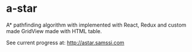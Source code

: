 # a-star

A* pathfinding algorithm with implemented with React, Redux and custom made GridView made with HTML table.

See current progress at: http://astar.samssi.com

